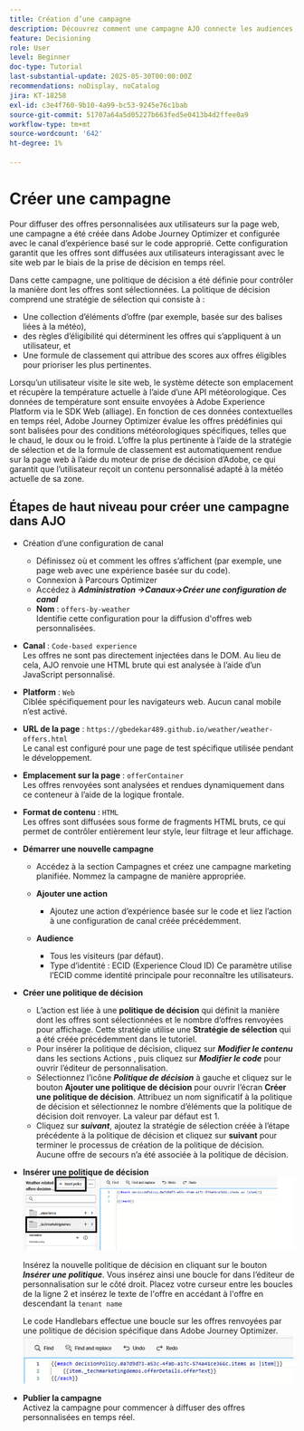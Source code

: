 ```yaml
---
title: Création d’une campagne
description: Découvrez comment une campagne AJO connecte les audiences, les politiques de décision et les canaux pour diffuser des offres personnalisées au bon moment sur les points de contact des clients.
feature: Decisioning
role: User
level: Beginner
doc-type: Tutorial
last-substantial-update: 2025-05-30T00:00:00Z
recommendations: noDisplay, noCatalog
jira: KT-18258
exl-id: c3e4f760-9b10-4a99-bc53-9245e76c1bab
source-git-commit: 51707a64a5d05227b663fed5e0413b4d2ffee0a9
workflow-type: tm+mt
source-wordcount: '642'
ht-degree: 1%

---
```


# Créer une campagne

Pour diffuser des offres personnalisées aux utilisateurs sur la page web, une campagne a été créée dans Adobe Journey Optimizer et configurée avec le canal d’expérience basé sur le code approprié. Cette configuration garantit que les offres sont diffusées aux utilisateurs interagissant avec le site web par le biais de la prise de décision en temps réel.

Dans cette campagne, une politique de décision a été définie pour contrôler la manière dont les offres sont sélectionnées. La politique de décision comprend une stratégie de sélection qui consiste à :

- Une collection d’éléments d’offre (par exemple, basée sur des balises liées à la météo),
- des règles d’éligibilité qui déterminent les offres qui s’appliquent à un utilisateur, et
- Une formule de classement qui attribue des scores aux offres éligibles pour prioriser les plus pertinentes.

Lorsqu’un utilisateur visite le site web, le système détecte son emplacement et récupère la température actuelle à l’aide d’une API météorologique. Ces données de température sont ensuite envoyées à Adobe Experience Platform via le SDK Web (alliage). En fonction de ces données contextuelles en temps réel, Adobe Journey Optimizer évalue les offres prédéfinies qui sont balisées pour des conditions météorologiques spécifiques, telles que le chaud, le doux ou le froid. L’offre la plus pertinente à l’aide de la stratégie de sélection et de la formule de classement est automatiquement rendue sur la page web à l’aide du moteur de prise de décision d’Adobe, ce qui garantit que l’utilisateur reçoit un contenu personnalisé adapté à la météo actuelle de sa zone.


## Étapes de haut niveau pour créer une campagne dans AJO

- Création d’une configuration de canal
   - Définissez où et comment les offres s’affichent (par exemple, une page web avec une expérience basée sur du code).
   - Connexion à Parcours Optimizer
   - Accédez à _**Administration ->Canaux->Créer une configuration de canal**_
   - **Nom** : `offers-by-weather`\
     Identifie cette configuration pour la diffusion d&#39;offres web personnalisées.
- **Canal** :
  `Code-based experience`\
  Les offres ne sont pas directement injectées dans le DOM. Au lieu de cela, AJO renvoie une HTML brute qui est analysée à l’aide d’un JavaScript personnalisé.
- **Platform** : `Web`\
  Ciblée spécifiquement pour les navigateurs web. Aucun canal mobile n’est activé.

- **URL de la page** : `https://gbedekar489.github.io/weather/weather-offers.html`\
  Le canal est configuré pour une page de test spécifique utilisée pendant le développement.
- **Emplacement sur la page** : `offerContainer`\
  Les offres renvoyées sont analysées et rendues dynamiquement dans ce conteneur à l’aide de la logique frontale.

- **Format de contenu** : `HTML`\
  Les offres sont diffusées sous forme de fragments HTML bruts, ce qui permet de contrôler entièrement leur style, leur filtrage et leur affichage.


- **Démarrer une nouvelle campagne**
   - Accédez à la section Campagnes et créez une campagne marketing planifiée. Nommez la campagne de manière appropriée.
   - **Ajouter une action**
      - Ajoutez une action d’expérience basée sur le code et liez l’action à une configuration de canal créée précédemment.



   - **Audience**
      - Tous les visiteurs (par défaut).
      - Type d’identité : ECID (Experience Cloud ID)
Ce paramètre utilise l’ECID comme identité principale pour reconnaître les utilisateurs.


- **Créer une politique de décision**
   - L’action est liée à une **politique de décision** qui définit la manière dont les offres sont sélectionnées et le nombre d’offres renvoyées pour affichage. Cette stratégie utilise une **Stratégie de sélection** qui a été créée précédemment dans le tutoriel.
   - Pour insérer la politique de décision, cliquez sur **_Modifier le contenu_** dans les sections Actions , puis cliquez sur **_Modifier le code_** pour ouvrir l’éditeur de personnalisation.
   - Sélectionnez l’icône _**Politique de décision**_ à gauche et cliquez sur le bouton **Ajouter une politique de décision** pour ouvrir l’écran **Créer une politique de décision**. Attribuez un nom significatif à la politique de décision et sélectionnez le nombre d’éléments que la politique de décision doit renvoyer. La valeur par défaut est 1.
   - Cliquez sur **_suivant_**, ajoutez la stratégie de sélection créée à l’étape précédente à la politique de décision et cliquez sur **suivant** pour terminer le processus de création de la politique de décision. Aucune offre de secours n’a été associée à la politique de décision.



- **Insérer une politique de décision**
  ![personalization-editor](assets/personalization-editor.png)

  Insérez la nouvelle politique de décision en cliquant sur le bouton _**Insérer une politique**_. Vous insérez ainsi une boucle for dans l’éditeur de personnalisation sur le côté droit.
Placez votre curseur entre les boucles de la ligne 2 et insérez le texte de l&#39;offre en accédant à l&#39;offre en descendant la `tenant name`

  Le code Handlebars effectue une boucle sur les offres renvoyées par une politique de décision spécifique dans Adobe Journey Optimizer.
  ![barre-poignée](assets/handlebar-code.png)

- **Publier la campagne**\
  Activez la campagne pour commencer à diffuser des offres personnalisées en temps réel.
